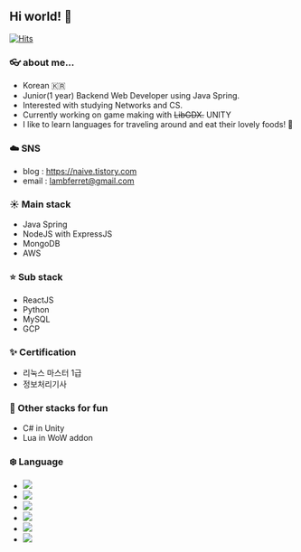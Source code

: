## Hi world! 🦦
[![Hits](https://hits.seeyoufarm.com/api/count/incr/badge.svg?url=https%3A%2F%2Fgithub.com%2FLambFerret&count_bg=%2379C83D&title_bg=%236A6363&icon=&icon_color=%23E7E7E7&title=Say%20Hello%21&edge_flat=false)](https://hits.seeyoufarm.com)
### 👓 about me...
- Korean 🇰🇷
- Junior(1 year) Backend Web Developer using Java Spring.
- Interested with studying Networks and CS.
- Currently working on game making with ~~LibGDX.~~ UNITY 
- I like to learn languages for traveling around and eat their lovely foods! 🥪

### ☁️ SNS
- blog : https://naive.tistory.com
- email : lambferret@gmail.com

### ☀️ Main stack
- Java Spring
- NodeJS with ExpressJS
- MongoDB
- AWS

### ⭐️ Sub stack
- ReactJS
- Python
- MySQL
- GCP

### ✨ Certification 
- 리눅스 마스터 1급
- 정보처리기사
  
### 🌙 Other stacks for fun
- C# in Unity
- Lua in WoW addon



### ❄️ Language
- ![](https://progress-bar.dev/100/?title=Korean%20%20)
- ![](https://progress-bar.dev/85/?title=English%20)
- ![](https://progress-bar.dev/80/?title=Japanese)
- ![](https://progress-bar.dev/5/?title=Russian%20)
- ![](https://progress-bar.dev/2/?title=español%20)
- ![](https://progress-bar.dev/2/?title=Deutsch%20)







